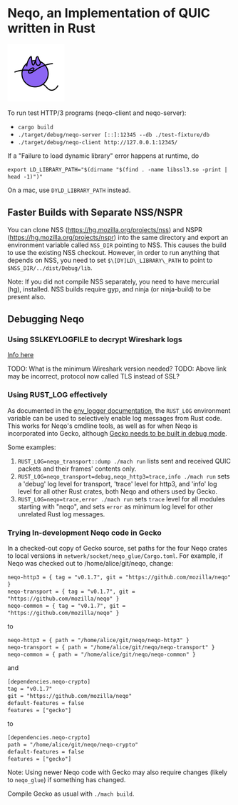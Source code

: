 # Neqo, an Implementation of QUIC written in Rust

![neqo logo](https://github.com/mozilla/neqo/raw/main/neqo.png "neqo logo")

To run test HTTP/3 programs (neqo-client and neqo-server):

* `cargo build`
* `./target/debug/neqo-server [::]:12345 --db ./test-fixture/db`
* `./target/debug/neqo-client http://127.0.0.1:12345/`

If a "Failure to load dynamic library" error happens at runtime, do
```
export LD_LIBRARY_PATH="$(dirname "$(find . -name libssl3.so -print | head -1)")"
```
On a mac, use `DYLD_LIBRARY_PATH` instead.

## Faster Builds with Separate NSS/NSPR

You can clone NSS (https://hg.mozilla.org/projects/nss) and NSPR
(https://hg.mozilla.org/projects/nspr) into the same directory and export an
environment variable called `NSS_DIR` pointing to NSS.  This causes the build to
use the existing NSS checkout.  However, in order to run anything that depends
on NSS, you need to set `$\[DY]LD\_LIBRARY\_PATH` to point to
`$NSS_DIR/../dist/Debug/lib`.

Note: If you did not compile NSS separately, you need to have mercurial (hg), installed.
NSS builds require gyp, and ninja (or ninja-build) to be present also.

## Debugging Neqo

### Using SSLKEYLOGFILE to decrypt Wireshark logs

[Info here](https://developer.mozilla.org/en-US/docs/Mozilla/Projects/NSS/Key_Log_Format)

TODO: What is the minimum Wireshark version needed?
TODO: Above link may be incorrect, protocol now called TLS instead of SSL?

### Using RUST_LOG effectively

As documented in the [env_logger documentation](https://docs.rs/env_logger/),
the `RUST_LOG` environment variable can be used to selectively enable log messages
from Rust code. This works for Neqo's cmdline tools, as well as for when Neqo is
incorporated into Gecko, although [Gecko needs to be built in debug mode](https://developer.mozilla.org/en-US/docs/Mozilla/Developer_guide/Build_Instructions/Configuring_Build_Options).

Some examples:
1. `RUST_LOG=neqo_transport::dump ./mach run` lists sent and received QUIC
   packets and their frames' contents only.
1. `RUST_LOG=neqo_transport=debug,neqo_http3=trace,info ./mach run` sets a
   'debug' log level for transport, 'trace' level for http3, and 'info' log
   level for all other Rust crates, both Neqo and others used by Gecko.
1. `RUST_LOG=neqo=trace,error ./mach run` sets `trace` level for all modules
   starting with "neqo", and sets `error` as minimum log level for other
   unrelated Rust log messages.


### Trying In-development Neqo code in Gecko

In a checked-out copy of Gecko source, set paths for the four Neqo crates to
local versions in `netwerk/socket/neqo_glue/Cargo.toml`. For example, if Neqo
was checked out to /home/alice/git/neqo, change:

```
neqo-http3 = { tag = "v0.1.7", git = "https://github.com/mozilla/neqo" }
neqo-transport = { tag = "v0.1.7", git = "https://github.com/mozilla/neqo" }
neqo-common = { tag = "v0.1.7", git = "https://github.com/mozilla/neqo" }
```

to

```
neqo-http3 = { path = "/home/alice/git/neqo/neqo-http3" }
neqo-transport = { path = "/home/alice/git/neqo/neqo-transport" }
neqo-common = { path = "/home/alice/git/neqo/neqo-common" }
```

and

```
[dependencies.neqo-crypto]
tag = "v0.1.7"
git = "https://github.com/mozilla/neqo"
default-features = false
features = ["gecko"]
```

to

```
[dependencies.neqo-crypto]
path = "/home/alice/git/neqo/neqo-crypto"
default-features = false
features = ["gecko"]
```

Note: Using newer Neqo code with Gecko may also require changes (likely to `neqo_glue`) if
something has changed.

Compile Gecko as usual with `./mach build`.
